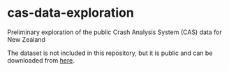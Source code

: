 # cas-data-exploration
Preliminary exploration of the public Crash Analysis System (CAS) data for New Zealand

The dataset is not included in this repository, but it is public and can be downloaded from [here](https://opendata-nzta.opendata.arcgis.com/datasets/crash-analysis-system-cas-data-1/explore?location=-20.304565%2C0.000000%2C2.92).